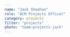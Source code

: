 ```yaml
---
name: "Jack Sheehan"
role: "ACM Projects Officer"
category: projects
filter: "projects"
photo: "team-projects-jack"
---
```

